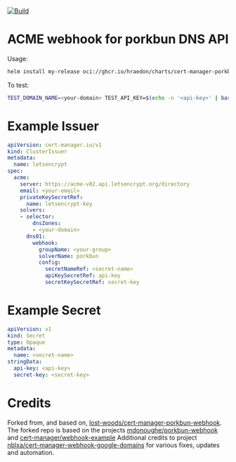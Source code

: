 [![Build](https://github.com/hraedon/cert-manager-porkbun-webhook/actions/workflows/publish.yml/badge.svg)](https://github.com/hraedon/cert-manager-porkbun-webhook/actions/workflows/publish.yml)

# ACME webhook for porkbun DNS API
Usage:
```bash
helm install my-release oci://ghcr.io/hraedon/charts/cert-manager-porkbun-webhook
```

To test:
```bash
TEST_DOMAIN_NAME=<your-domain> TEST_API_KEY=$(echo -n '<api-key>' | base64) TEST_SECRET_KEY=$(echo -n '<secret-key>' | base64) make test
```

# Example Issuer
```yaml
apiVersion: cert-manager.io/v1
kind: ClusterIssuer
metadata:
  name: letsencrypt
spec:
  acme:
    server: https://acme-v02.api.letsencrypt.org/directory
    email: <your-email>
    privateKeySecretRef:
      name: letsencrypt-key
    solvers:
    - selector:
        dnsZones:
        - <your-domain>
      dns01:
        webhook:
          groupName: <your-group>
          solverName: porkbun
          config:
            secretNameRef: <secret-name>
            apiKeySecretRef: api-key
            secretKeySecretRef: secret-key
```

# Example Secret
```yaml
apiVersion: v1
kind: Secret
type: Opaque
metadata:
  name: <secret-name>
stringData:
  api-key: <api-key>
  secret-key: <secret-key>
```

# Credits
Forked from, and based on, [lost-woods/cert-manager-porkbun-webhook](github.com/lost-woods/cert-manager-porkbun-webhook).
The forked repo is based on the projects [mdonoughe/porkbun-webhook](https://github.com/mdonoughe/porkbun-webhook) and [cert-manager/webhook-example](https://github.com/cert-manager/webhook-example)
Additional credits to project [nblxa/cert-manager-webhook-google-domains](https://github.com/nblxa/cert-manager-webhook-google-domains) for various fixes, updates and automation.